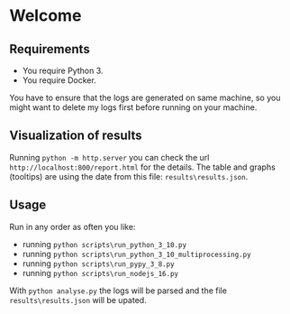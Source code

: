 # Welcome

## Requirements

 * You require Python 3.
 * You require Docker.

You have to ensure that the logs are generated on same machine,
so you might want to delete my logs first before running on your machine.

## Visualization of results

Running `python -m http.server` you can check
the url `http://localhost:800/report.html` for the details.
The table and graphs (tooltips) are using the date from this file: `results\results.json`.

## Usage

Run in any order as often you like:

 * running `python scripts\run_python_3_10.py`
 * running `python scripts\run_python_3_10_multiprocessing.py`
 * running `python scripts\run_pypy_3_8.py`
 * running `python scripts\run_nodejs_16.py`

With `python analyse.py` the logs will be parsed and
the file `results\results.json` will be upated.
